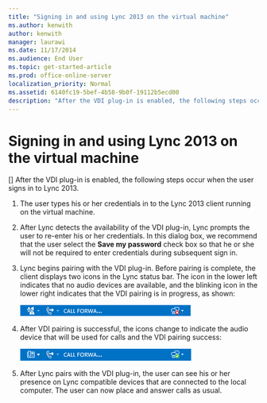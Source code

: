 ```yaml
---
title: "Signing in and using Lync 2013 on the virtual machine"
ms.author: kenwith
author: kenwith
manager: laurawi
ms.date: 11/17/2014
ms.audience: End User
ms.topic: get-started-article
ms.prod: office-online-server
localization_priority: Normal
ms.assetid: 6140fc19-5bef-4b58-9b0f-19112b5ecd00
description: "After the VDI plug-in is enabled, the following steps occur when the user signs in to Lync 2013."
---
```


# Signing in and using Lync 2013 on the virtual machine
[]
After the VDI plug-in is enabled, the following steps occur when the user signs in to Lync 2013.
  
1. The user types his or her credentials in to the Lync 2013 client running on the virtual machine.
    
2. After Lync detects the availability of the VDI plug-in, Lync prompts the user to re-enter his or her credentials. In this dialog box, we recommend that the user select the **Save my password** check box so that he or she will not be required to enter credentials during subsequent sign in. 
    
3. Lync begins pairing with the VDI plug-in. Before pairing is complete, the client displays two icons in the Lync status bar. The icon in the lower left indicates that no audio devices are available, and the blinking icon in the lower right indicates that the VDI pairing is in progress, as shown:
    
     ![Lync VDI icon showing successful pairing](media/Deploy_Lync_VDI_Pairing_Error.png)
  
4. After VDI pairing is successful, the icons change to indicate the audio device that will be used for calls and the VDI pairing success:
    
     ![Lync VDI pairing icon showing success](media/Deploy_Lync_VDI_Pairing_Success.png)
  
5. After Lync pairs with the VDI plug-in, the user can see his or her presence on Lync compatible devices that are connected to the local computer. The user can now place and answer calls as usual.
    

